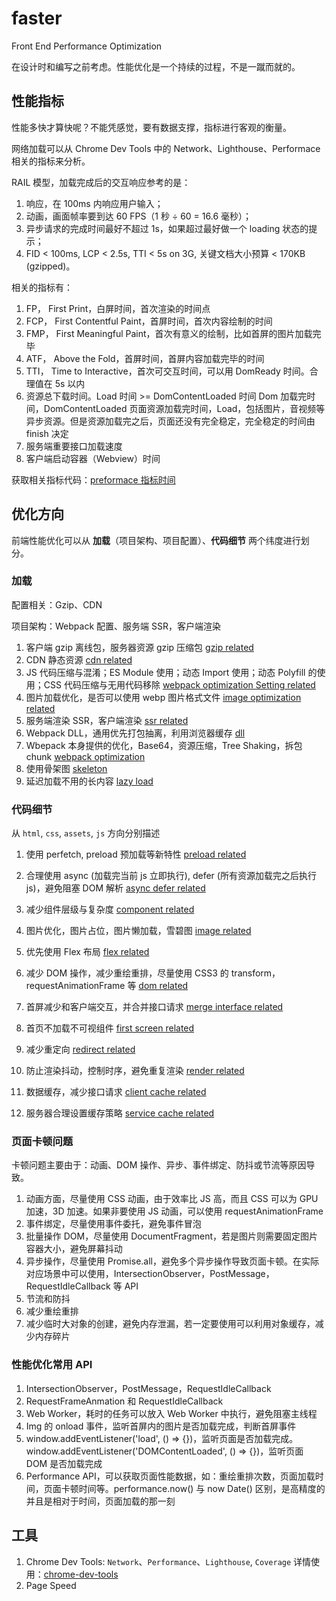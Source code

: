 # faster
Front End Performance Optimization

在设计时和编写之前考虑。性能优化是一个持续的过程，不是一蹴而就的。

## 性能指标

性能多快才算快呢？不能凭感觉，要有数据支撑，指标进行客观的衡量。

网络加载可以从 Chrome Dev Tools 中的 Network、Lighthouse、Performace 相关的指标来分析。

RAIL 模型，加载完成后的交互响应参考的是：
1. 响应，在 100ms 内响应用户输入；
2. 动画，画面帧率要到达 60 FPS（1 秒 ÷ 60 = 16.6 毫秒）；
3. 异步请求的完成时间最好不超过 1s，如果超过最好做一个 loading 状态的提示；
4. FID < 100ms, LCP < 2.5s, TTI < 5s on 3G, 关键文档大小预算 < 170KB (gzipped)。

相关的指标有：
1. FP， First Print，白屏时间，首次渲染的时间点
2. FCP， First Contentful Paint，首屏时间，首次内容绘制的时间
3. FMP， First Meaningful Paint，首次有意义的绘制，比如首屏的图片加载完毕
4. ATF， Above the Fold，首屏时间，首屏内容加载完毕的时间
5. TTI， Time to Interactive，首次可交互时间，可以用 DomReady 时间。合理值在 5s 以内
6. 资源总下载时间。Load 时间 >= DomContentLoaded 时间
  Dom 加载完时间，DomContentLoaded
  页面资源加载完时间，Load，包括图片，音视频等异步资源。但是资源加载完之后，页面还没有完全稳定，完全稳定的时间由 finish 决定
7. 服务端重要接口加载速度
8. 客户端启动容器（Webview）时间

获取相关指标代码：[preformace 指标时间](./src/performance.md)

## 优化方向

前端性能优化可以从 **加载**（项目架构、项目配置）、**代码细节** 两个纬度进行划分。

### 加载

配置相关：Gzip、CDN

项目架构：Webpack 配置、服务端 SSR，客户端渲染

1. 客户端 gzip 离线包，服务器资源 gzip 压缩包 [gzip related](./src/load/gzip.md)
2. CDN 静态资源 [cdn related](./src/load/cdn.md)
3. JS 代码压缩与混淆；ES Module 使用；动态 Import 使用；动态 Polyfill 的使用；CSS 代码压缩与无用代码移除 [webpack optimization Setting related](./src/load/building-tools-optimization-setting.md)
4. 图片加载优化，是否可以使用 webp 图片格式文件 [image optimization related](./src/load/image-optimization.md)
5. 服务端渲染 SSR，客户端渲染 [ssr related](./src/load/ssr.md)
6. Webpack DLL，通用优先打包抽离，利用浏览器缓存 [dll](./src/load/dll.md)
7. Wbepack 本身提供的优化，Base64，资源压缩，Tree Shaking，拆包 chunk [webpack optimization](./src/load/webpack-optimization.md)
8. 使用骨架图 [skeleton](./src/load/skeleton.md) 
9. 延迟加载不用的长内容 [lazy load](./src/load/lazy-load.md)

### 代码细节

从 `html`, `css`, `assets`, `js` 方向分别描述

1. 使用 perfetch, preload 预加载等新特性 [preload related](./src/code-detail/preload.md)
2. 合理使用 async (加载完当前 js 立即执行), defer (所有资源加载完之后执行 js)，避免阻塞 DOM 解析 [async defer related](./src/code-detail/async-defer.md)
3. 减少组件层级与复杂度 [component related](./src/code-detail/component.md)
4. 图片优化，图片占位，图片懒加载，雪碧图 [image related](./src/code-detail/image.md)

5. 优先使用 Flex 布局 [flex related](./src/code-detail/flex.md)
6. 减少 DOM 操作，减少重绘重排，尽量使用 CSS3 的 transform，requestAnimationFrame 等 [dom related](./src/code-detail/dom.md)

7. 首屏减少和客户端交互，并合并接口请求 [merge interface related](./src/code-detail/merge-interface.md)
8. 首页不加载不可视组件 [first screen related](./src/code-detail/first-screen.md)
9. 减少重定向 [redirect related](./src/code-detail/redirect.md)
10. 防止渲染抖动，控制时序，避免重复渲染 [render related](./src/code-detail/render.md)
11. 数据缓存，减少接口请求 [client cache related](./src/code-detail/cache.md)
12. 服务器合理设置缓存策略 [service cache related](./src/code-detail/cache.md)

### 页面卡顿问题

卡顿问题主要由于：动画、DOM 操作、异步、事件绑定、防抖或节流等原因导致。

1. 动画方面，尽量使用 CSS 动画，由于效率比 JS 高，而且 CSS 可以为 GPU 加速，3D 加速。如果非要使用 JS 动画，可以使用 requestAnimationFrame
2. 事件绑定，尽量使用事件委托，避免事件冒泡
3. 批量操作 DOM，尽量使用 DocumentFragment，若是图片则需要固定图片容器大小，避免屏幕抖动
4. 异步操作，尽量使用 Promise.all，避免多个异步操作导致页面卡顿。在实际对应场景中可以使用，IntersectionObserver，PostMessage，RequestIdleCallback 等 API
5. 节流和防抖
6. 减少重绘重排
7. 减少临时大对象的创建，避免内存泄漏，若一定要使用可以利用对象缓存，减少内存碎片

### 性能优化常用 API

1. IntersectionObserver，PostMessage，RequestIdleCallback
2. RequestFrameAnmation 和 RequestIdleCallback
3. Web Worker，耗时的任务可以放入 Web Worker 中执行，避免阻塞主线程
4. Img 的 onload 事件，监听首屏内的图片是否加载完成，判断首屏事件
5. window.addEventListener('load', () => {})，监听页面是否加载完成。 window.addEventListener('DOMContentLoaded', () => {})，监听页面 DOM 是否加载完成
6. Performance API，可以获取页面性能数据，如：重绘重排次数，页面加载时间，页面卡顿时间等。performance.now() 与 now Date() 区别，是高精度的并且是相对于时间，页面加载的那一刻

## 工具

1. Chrome Dev Tools: `Network`、`Performance`、`Lighthouse`, `Coverage`
详情使用：[chrome-dev-tools](./src/chrome-dev-tools.md)
2. Page Speed
